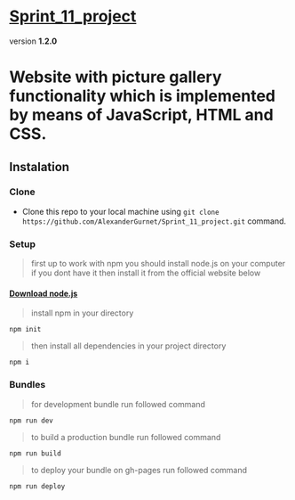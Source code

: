 # [Sprint_11_project](https://alexandergurnet.github.io/Sprint_11_project)

version **1.2.0**

# Website with picture gallery functionality which is implemented by means of JavaScript, HTML and CSS.

## Instalation

### Clone 

* Clone this repo to your local machine using `git clone https://github.com/AlexanderGurnet/Sprint_11_project.git` command.

### Setup 

> first up to work with npm you should install node.js on your computer
> if you dont have it then install it from the official website below 

#### [Download node.js](https://nodejs.org/en/download/)

> install npm in your directory

`npm init`

> then install all dependencies in your project directory

`npm i`

### Bundles

> for development bundle run followed command 

`npm run dev`

> to build a production bundle run followed command 

`npm run build`

> to deploy your bundle on gh-pages run followed command 

`npm run deploy`

